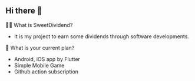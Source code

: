 ## Hi there 👋

🙋‍♀️ What is SweetDividend?

 - It is my project to earn some dividends through software developments.

🌈 What is your current plan?

 - Android, iOS app by Flutter
 - Simple Mobile Game
 - Github action subscription
